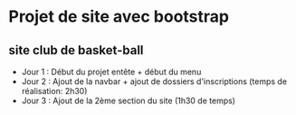 # Projet de site avec bootstrap
## site club de basket-ball
- Jour 1 : Début du projet entête + début du menu
- Jour 2 : Ajout de la navbar + ajout de dossiers d'inscriptions (temps de réalisation: 2h30)
- Jour 3 : Ajout de la 2ème section du site (1h30 de temps)
